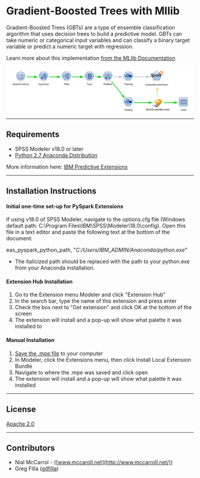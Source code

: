 # Gradient-Boosted Trees with Mllib
Gradient-Boosted Trees (GBTs) are a type of ensemble classification algorithm that uses decision trees to build a predictive model.  GBTs can take numeric or categorical input variables and can classify a binary target variable or predict a numeric target with regression.  

Learn more about this implementation [from the MLlib Documentation][4]

![Stream](https://raw.githubusercontent.com/IBMPredictiveAnalytics/Gradient_Boosted_Trees_with_MLlib/master/screenshots/stream.png)


---
Requirements
----
-	SPSS Modeler v18.0 or later
- [Python 2.7 Anaconda Distribution](https://www.continuum.io/downloads)

More information here: [IBM Predictive Extensions][2]

---
Installation Instructions
----

#### Initial one-time set-up for PySpark Extensions

If using v18.0 of SPSS Modeler, navigate to the options.cfg file (Windows default path: C:\Program Files\IBM\SPSS\Modeler\18.0\config).  Open this file in a text editor and paste the following text at the bottom of the document:

  eas_pyspark_python_path, "*C:/Users/IBM_ADMIN/Anaconda/python.exe*"

  -   The italicized path should be replaced with the path to your python.exe from your Anaconda installation.

#### Extension Hub Installation
1. Go to the Extension menu Modeler and click "Extension Hub"
2. In the search bar, type the name of this extension and press enter
3. Check the box next to "Get extension" and click OK at the bottom of the screen
4. The extension will install and a pop-up will show what palette it was installed to

#### Manual Installation
1.	[Save the .mpe file][3] to your computer
2.	In Modeler, click the Extensions menu, then click Install Local Extension Bundle
3.	Navigate to where the .mpe was saved and click open
4.	The extension will install and a pop-up will show what palette it was installed

---
License
----

[Apache 2.0][1]

---
Contributors
----
- Nial McCarrol - ([www.mccaroll.net](http://www.mccarroll.net/))
- Greg Filla ([gdfilla](https://twitter.com/gdfilla))


[1]: http://www.apache.org/licenses/LICENSE-2.0.html
[2]:https://developer.ibm.com/predictiveanalytics/downloads
[3]:https://github.com/IBMPredictiveAnalytics/Gradient_Boosted_Trees_with_MLlib/releases/download/1.0.0/GradientBoostedTreeswithMLlib.mpe
[4]:http://spark.apache.org/docs/latest/mllib-ensembles.html#gradient-boosted-trees-gbts
